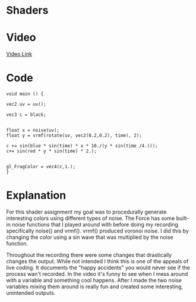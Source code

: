 # Shaders

# Video
[Video Link](https://youtu.be/bp3CmpvxUL8)

# Code

    void main () {
    
    vec2 uv = uv();
    
    vec3 c = black;
    
    
    float x = noise(uv);
    float y = vrmf(rotate(uv, vec2(0.2,0.2), time), 2);
    
    c += sin(blue * sin(time) * x * 10./(y * sin(time /4.)));
    c+= sin(red * y * sin(time) * 2.);
    
    
    gl_FragColor = vec4(c,1.);
    }

# Explanation
For this shader assignment my goal was to procedurally generate interesting colors using different types of noise. The Force has some built-in noise functions that I played around with before doing my recording specifically noise() and vrmf(). vrmf() produced voronoi noise. I did this by changing the color using a sin wave that was multiplied by the noise function.

Throughout the recording there were some changes that drastically changes the output. While not intended I think this is one of the appeals of live coding. It documents the "happy accidents" you would never see if the process wan't recorded. In the video it's funny to see when I mess around with a variable and something cool happens. After I made the two noise variables mixing them around is really fun and created some interesting, unintended outputs.

